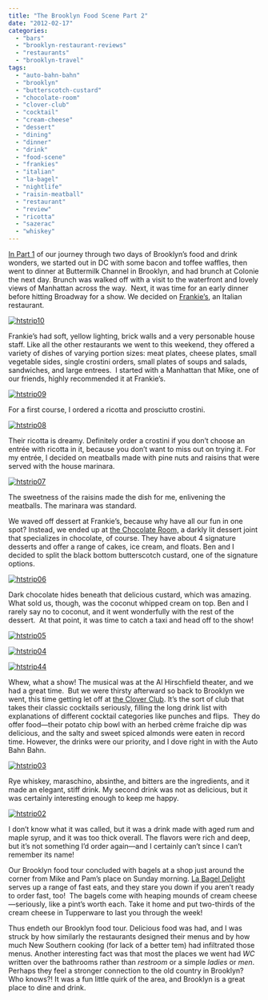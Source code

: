 ```yaml
---
title: "The Brooklyn Food Scene Part 2"
date: "2012-02-17"
categories: 
  - "bars"
  - "brooklyn-restaurant-reviews"
  - "restaurants"
  - "brooklyn-travel"
tags: 
  - "auto-bahn-bahn"
  - "brooklyn"
  - "butterscotch-custard"
  - "chocolate-room"
  - "clover-club"
  - "cocktail"
  - "cream-cheese"
  - "dessert"
  - "dining"
  - "dinner"
  - "drink"
  - "food-scene"
  - "frankies"
  - "italian"
  - "la-bagel"
  - "nightlife"
  - "raisin-meatball"
  - "restaurant"
  - "review"
  - "ricotta"
  - "sazerac"
  - "whiskey"
---
```


[In Part 1](http://www.thegourmez.com/2012/02/the-brooklyn-food-scene-part-1/) of our journey through two days of Brooklyn’s food and drink wonders, we started out in DC with some bacon and toffee waffles, then went to dinner at Buttermilk Channel in Brooklyn, and had brunch at Colonie the next day. Brunch was walked off with a visit to the waterfront and lovely views of Manhattan across the way.  Next, it was time for an early dinner before hitting Broadway for a show. We decided on [Frankie’s](http://frankiesspuntino.com/457/457_menu.html), an Italian restaurant.

[![](http://s3.amazonaws.com/thegourmez-wpmedia/2012/02/htstrip10.jpg "htstrip10")](http://s3.amazonaws.com/thegourmez-wpmedia/2012/02/htstrip10.jpg)

Frankie’s had soft, yellow lighting, brick walls and a very personable house staff. Like all the other restaurants we went to this weekend, they offered a variety of dishes of varying portion sizes: meat plates, cheese plates, small vegetable sides, single crostini orders, small plates of soups and salads, sandwiches, and large entrees.  I started with a Manhattan that Mike, one of our friends, highly recommended it at Frankie’s.

[![](http://s3.amazonaws.com/thegourmez-wpmedia/2012/02/htstrip09.jpg "htstrip09")](http://s3.amazonaws.com/thegourmez-wpmedia/2012/02/htstrip09.jpg)

For a first course, I ordered a ricotta and prosciutto crostini.

[![](http://s3.amazonaws.com/thegourmez-wpmedia/2012/02/htstrip08.jpg "htstrip08")](http://s3.amazonaws.com/thegourmez-wpmedia/2012/02/htstrip08.jpg)

Their ricotta is dreamy. Definitely order a crostini if you don’t choose an entrée with ricotta in it, because you don’t want to miss out on trying it. For my entrée, I decided on meatballs made with pine nuts and raisins that were served with the house marinara.

[![](http://s3.amazonaws.com/thegourmez-wpmedia/2012/02/htstrip07.jpg "htstrip07")](http://s3.amazonaws.com/thegourmez-wpmedia/2012/02/htstrip07.jpg)

The sweetness of the raisins made the dish for me, enlivening the meatballs. The marinara was standard.

We waved off dessert at Frankie’s, because why have all our fun in one spot? Instead, we ended up at [the Chocolate Room,](http://thechocolateroombrooklyn.com/) a darkly lit dessert joint that specializes in chocolate, of course. They have about 4 signature desserts and offer a range of cakes, ice cream, and floats. Ben and I decided to split the black bottom butterscotch custard, one of the signature options.

[![](http://s3.amazonaws.com/thegourmez-wpmedia/2012/02/htstrip06.jpg "htstrip06")](http://s3.amazonaws.com/thegourmez-wpmedia/2012/02/htstrip06.jpg)

Dark chocolate hides beneath that delicious custard, which was amazing. What sold us, though, was the coconut whipped cream on top. Ben and I rarely say no to coconut, and it went wonderfully with the rest of the dessert.  At that point, it was time to catch a taxi and head off to the show!

[![](http://s3.amazonaws.com/thegourmez-wpmedia/2012/02/htstrip05.jpg "htstrip05")](http://s3.amazonaws.com/thegourmez-wpmedia/2012/02/htstrip05.jpg)

[![](http://s3.amazonaws.com/thegourmez-wpmedia/2012/02/htstrip04.jpg "htstrip04")](http://s3.amazonaws.com/thegourmez-wpmedia/2012/02/htstrip04.jpg)

[![](http://s3.amazonaws.com/thegourmez-wpmedia/2012/02/htstrip44.jpg "htstrip44")](http://s3.amazonaws.com/thegourmez-wpmedia/2012/02/htstrip44.jpg)

Whew, what a show! The musical was at the Al Hirschfield theater, and we had a great time.  But we were thirsty afterward so back to Brooklyn we went, this time getting let off at [the Clover Club](http://cloverclubny.com/). It’s the sort of club that takes their classic cocktails seriously, filling the long drink list with explanations of different cocktail categories like punches and flips.  They do offer food—their potato chip bowl with an herbed crème fraiche dip was delicious, and the salty and sweet spiced almonds were eaten in record time. However, the drinks were our priority, and I dove right in with the Auto Bahn Bahn.

[![](http://s3.amazonaws.com/thegourmez-wpmedia/2012/02/htstrip03.jpg "htstrip03")](http://s3.amazonaws.com/thegourmez-wpmedia/2012/02/htstrip03.jpg)

Rye whiskey, maraschino, absinthe, and bitters are the ingredients, and it made an elegant, stiff drink. My second drink was not as delicious, but it was certainly interesting enough to keep me happy.

[![](http://s3.amazonaws.com/thegourmez-wpmedia/2012/02/htstrip02.jpg "htstrip02")](http://s3.amazonaws.com/thegourmez-wpmedia/2012/02/htstrip02.jpg)

I don’t know what it was called, but it was a drink made with aged rum and maple syrup, and it was too thick overall. The flavors were rich and deep, but it’s not something I’d order again—and I certainly can’t since I can’t remember its name!

Our Brooklyn food tour concluded with bagels at a shop just around the corner from Mike and Pam’s place on Sunday morning. [La Bagel Delight](http://www.labageldelight.com/) serves up a range of fast eats, and they stare you down if you aren’t ready to order fast, too!  The bagels come with heaping mounds of cream cheese—seriously, like a pint’s worth each. Take it home and put two-thirds of the cream cheese in Tupperware to last you through the week!

Thus endeth our Brooklyn food tour. Delicious food was had, and I was struck by how similarly the restaurants designed their menus and by how much New Southern cooking (for lack of a better tem) had infiltrated those menus. Another interesting fact was that most the places we went had _WC_ written over the bathrooms rather than _restroom_ or a simple _ladies_ or _men_. Perhaps they feel a stronger connection to the old country in Brooklyn? Who knows?! It was a fun little quirk of the area, and Brooklyn is a great place to dine and drink.
